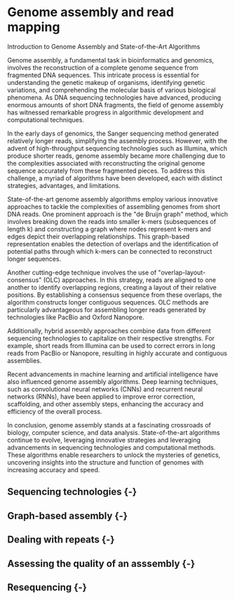 # Genome assembly and read mapping
<!-- ★ -->

Introduction to Genome Assembly and State-of-the-Art Algorithms

Genome assembly, a fundamental task in bioinformatics and genomics, involves the reconstruction of a complete genome sequence from fragmented DNA sequences. This intricate process is essential for understanding the genetic makeup of organisms, identifying genetic variations, and comprehending the molecular basis of various biological phenomena. As DNA sequencing technologies have advanced, producing enormous amounts of short DNA fragments, the field of genome assembly has witnessed remarkable progress in algorithmic development and computational techniques.

In the early days of genomics, the Sanger sequencing method generated relatively longer reads, simplifying the assembly process. However, with the advent of high-throughput sequencing technologies such as Illumina, which produce shorter reads, genome assembly became more challenging due to the complexities associated with reconstructing the original genome sequence accurately from these fragmented pieces. To address this challenge, a myriad of algorithms have been developed, each with distinct strategies, advantages, and limitations.

State-of-the-art genome assembly algorithms employ various innovative approaches to tackle the complexities of assembling genomes from short DNA reads. One prominent approach is the "de Bruijn graph" method, which involves breaking down the reads into smaller k-mers (subsequences of length k) and constructing a graph where nodes represent k-mers and edges depict their overlapping relationships. This graph-based representation enables the detection of overlaps and the identification of potential paths through which k-mers can be connected to reconstruct longer sequences.

Another cutting-edge technique involves the use of "overlap-layout-consensus" (OLC) approaches. In this strategy, reads are aligned to one another to identify overlapping regions, creating a layout of their relative positions. By establishing a consensus sequence from these overlaps, the algorithm constructs longer contiguous sequences. OLC methods are particularly advantageous for assembling longer reads generated by technologies like PacBio and Oxford Nanopore.

Additionally, hybrid assembly approaches combine data from different sequencing technologies to capitalize on their respective strengths. For example, short reads from Illumina can be used to correct errors in long reads from PacBio or Nanopore, resulting in highly accurate and contiguous assemblies.

Recent advancements in machine learning and artificial intelligence have also influenced genome assembly algorithms. Deep learning techniques, such as convolutional neural networks (CNNs) and recurrent neural networks (RNNs), have been applied to improve error correction, scaffolding, and other assembly steps, enhancing the accuracy and efficiency of the overall process.

In conclusion, genome assembly stands at a fascinating crossroads of biology, computer science, and data analysis. State-of-the-art algorithms continue to evolve, leveraging innovative strategies and leveraging advancements in sequencing technologies and computational methods. These algorithms enable researchers to unlock the mysteries of genetics, uncovering insights into the structure and function of genomes with increasing accuracy and speed.

## Sequencing technologies {-}

## Graph-based assembly {-}

## Dealing with repeats {-}

## Assessing the quality of an asssembly {-}

## Resequencing {-}

